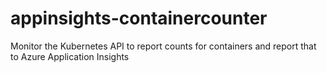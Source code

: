 # appinsights-containercounter
Monitor the Kubernetes API to report counts for containers and report that to Azure Application Insights
